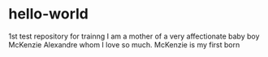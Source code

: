 # hello-world
1st test repository for trainng
I am a mother of a very affectionate baby boy McKenzie Alexandre whom I love so much.
McKenzie is my first born
